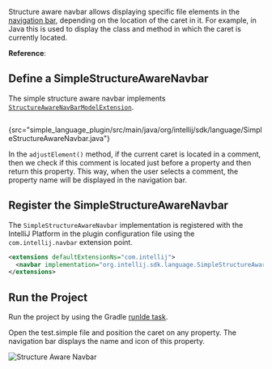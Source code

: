 [//]: # ("title: 15. Structure Aware Navigation Bar")

<!-- Copyright 2000-2022 JetBrains s.r.o. and other contributors. Use of this source code is governed by the Apache 2.0 license that can be found in the LICENSE file. -->

<include src="language_and_filetype.md" include-id="custom_language_tutorial_header"></include>

Structure aware navbar allows displaying specific file elements in the
[navigation bar](https://www.jetbrains.com/help/idea/guided-tour-around-the-user-interface.html#navigation-bar),
depending on the location of the caret in it.
For example, in Java this is used to display the class and method in which the caret is currently located.

**Reference**: [](navbar.md)

## Define a SimpleStructureAwareNavbar

The simple structure aware navbar implements
[`StructureAwareNavBarModelExtension`](upsource:///platform/lang-impl/src/com/intellij/ide/navigationToolbar/StructureAwareNavBarModelExtension.kt).

```java
```
{src="simple_language_plugin/src/main/java/org/intellij/sdk/language/SimpleStructureAwareNavbar.java"}

In the `adjustElement()` method, if the current caret is located in a comment, then we check if this comment is located just before a property and then return this property.
This way, when the user selects a comment, the property name will be displayed in the navigation bar.

## Register the SimpleStructureAwareNavbar

The `SimpleStructureAwareNavbar` implementation is registered with the IntelliJ Platform in the plugin
configuration file using the `com.intellij.navbar` extension point.

```xml
<extensions defaultExtensionNs="com.intellij">
  <navbar implementation="org.intellij.sdk.language.SimpleStructureAwareNavbar"/>
</extensions>
```

## Run the Project

Run the project by using the Gradle [runIde task](https://plugins.jetbrains.com/docs/intellij/gradle-prerequisites.html#running-a-simple-gradle-based-intellij-platform-plugin).

Open the <path>test.simple</path> file and position the caret on any property.
The navigation bar displays the name and icon of this property.

![Structure Aware Navbar](structure_aware_navbar.png)
